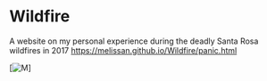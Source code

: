 # Wildfire
A website on my personal experience during the deadly Santa Rosa wildfires in 2017
https://melissan.github.io/Wildfire/panic.html

[![M](https://pasteboard.co/H8BiIRt.png)]

